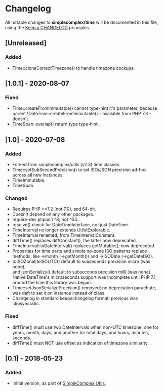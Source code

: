 # Changelog

All notable changes to **simplecomplex/time** will be documented in this file,
using the [Keep a CHANGELOG](https://keepachangelog.com/) principles.


## [Unreleased]

### Added
* Time::cloneCorrectTimezone() to handle timezone cockups.


## [1.0.1] - 2020-08-07

### Fixed
* Time::createFromImmutable() cannot type-hint it's parameter, because parent
\DateTime::createFromImmutable() - available from PHP 7.3 - doesn't.
* TimeSpan::overlap() return type type-hint.


## [1.0] - 2020-07-08

### Added
* Forked from simplecomplex/utils (v2.3) time classes.
* Time::setSubSecondPrecision() to set ISO/JSON precision ad-hoc across all new
  instances.
* TimeImmutable.
* TimeSpan.

### Changed
* Requires PHP >=7.2 (not 7.0), and 64-bit.
* Doesn't depend on any other packages.
* require-dev phpunit ^8; not ^6.5.
* resolve() check for DateTimeInterface, not just DateTime.
* TimeInterval no longer extends Utils\Explorable.
* TimeInterval renamed; from TimeIntervalConstant.
* diffTime() replaces diffConstant(), the latter now deprecated.
* TimeInterval::toDateInterval() replaces getMutable(); now deprecated.
* Properties for time parts and simple no-zone ISO patterns replace methods;
like ->month (->getMonth()) and ->ISODate (->getDateISO).
* toISOZonal|toISOUTC() default to subseconds precision micro (was none),  
and jsonSerialize() default to subseconds precision milli (was none).  
Native DateTime's microseconds support was incomplete until PHP 7.1;
around the time this library was begun.
* Time::setJsonSerializePrecision() removed; no deprecation parachute, was daft
  to set it on instance instead of class.
* Changelog in standard keepachangelog format; previous was idiosyncratic.

### Fixed
* diffTime() must use two DateIntervals when non-UTC timezone; one for years,
month, days, and another for total days, and hours, minutes, seconds.
* diffTime() must NOT use offset as indication of timezone similarity.


## [0.1] - 2018-05-23

### Added
* Initial version, as part of [SimpleComplex Utils](https://github.com/simplecomplex/php-utils).

